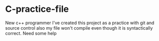 # C-practice-file
New c++ programmer 
I've created this project as a practice with git and source control
also my file won't compile even though it is syntactically correct.
Need some help
